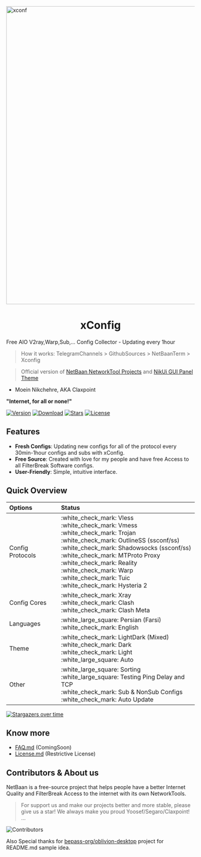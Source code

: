 <img width="794" alt="xconf" src="https://github.com/claxpoint/xconfig/assets/108075466/2569b9ff-ce64-4656-b027-530cc2d2f90d">

<div align="center">
    <h1>xConfig</h1>
</div>

Free AIO V2ray,Warp,Sub,... Config Collector - Updating every 1hour

> How it works:
> TelegramChannels > GithubSources > NetBaanTerm > Xconfig

> Official version of [NetBaan NetworkTool Projects](https://github.com/netbaan) and [NikUi GUI Panel Theme](https://github.com/claxpoint/marzchi)
- Moein Nikchehre, AKA Claxpoint

<b>"Internet, for all or none!"</b>

[![Version](https://img.shields.io/github/v/release/claxpoint/xconfig?label=Version&color=blue)](https://github.com/claxpoint/xconfig/releases/latest)
[![Download](https://img.shields.io/github/downloads/claxpoint/xconfig/total?label=Downloads)](https://github.com/claxpoint/xconfig/releases/latest)
[![Stars](https://img.shields.io/github/stars/claxpoint/xconfig?style=flat&label=Stars&color=tomato
)](https://github.com/claxpoint/xconfig)
[![License](https://img.shields.io/badge/License-Restrictive-f84e29.svg?color=white)](LICENSE.md)

## Features

- **Fresh Configs**: Updating new configs for all of the protocol every 30min-1hour configs and subs with xConfig.
- **Free Source**: Created with love for my people and have free Access to all FilterBreak Software configs.
- **User-Friendly**: Simple, intuitive interface.


## Quick Overview

<div align=left>
<table>
    <thead align=left>
        <tr>
            <th>Options</th>
            <th>Status</th>
        </tr>
    </thead>
    <tbody align=left>
        <tr>
            <td>Config Protocols</td>
            <td>
                :white_check_mark:  Vless <br>
                :white_check_mark:  Vmess<br>
                :white_check_mark:  Trojan <br>
                :white_check_mark:  OutlineSS (ssconf/ss)<br>
                :white_check_mark:  Shadowsocks (ssconf/ss)<br>
                :white_check_mark:  MTProto Proxy<br>
                :white_check_mark:  Reality<br>
                :white_check_mark:  Warp<br>
                :white_check_mark:  Tuic<br>
                :white_check_mark:  Hysteria 2<br>
            </td>
        </tr>
        <tr>
            <td>Config Cores</td>
            <td>
                :white_check_mark: Xray <br>
                :white_check_mark: Clash <br>
                :white_check_mark: Clash Meta
            </td>
        </tr>
        <tr>
            <td>Languages</td>
            <td>
                :white_large_square:  Persian (Farsi) <br>
                :white_check_mark:  English <br>
            </td>
        </tr>
        <tr>
            <td>Theme</td>
            <td>
                :white_check_mark: LightDark (Mixed)<br>
                :white_check_mark: Dark<br>
                :white_check_mark: Light<br>
                :white_large_square: Auto
            </td>
        </tr>
        <tr>
            <td>Other</td>
            <td>
                :white_large_square: Sorting<br>
                :white_large_square: Testing Ping Delay and TCP<br>
                :white_check_mark: Sub & NonSub Configs<br>
                :white_check_mark: Auto Update<br>
            </td>
        </tr>
    </tbody>
    </table>
</div>


[![Stargazers over time](https://starchart.cc/claxpoint/xconfig.svg?variant=adaptive)](https://starchart.cc/claxpoint/xconfig)

## Know more

* [FAQ.md](FAQ.md) (ComingSoon)
* [License.md](LICENSE.md) (Restrictive License)

## Contributors & About us

NetBaan is a free-source project that helps people have a better Internet Quality and FilterBreak Access to the internet with its own NetworkTools.

> For support us and make our projects better and more stable, please give us a star!
> We always make you proud Yoosef/Segaro/Claxpoint! ...

<img src="https://contrib.rocks/image?repo=claxpoint/xConfig" align="center" alt="Contributors" />

Also Special thanks for [bepass-org/oblivion-desktop](https://github.com/bepass-org/oblivion-desktop) project for README.md sample idea.
